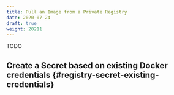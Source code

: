 ```yaml
---
title: Pull an Image from a Private Registry
date: 2020-07-24
draft: true
weight: 20211
---
```

TODO

## Create a Secret based on existing Docker credentials {#registry-secret-existing-credentials}
